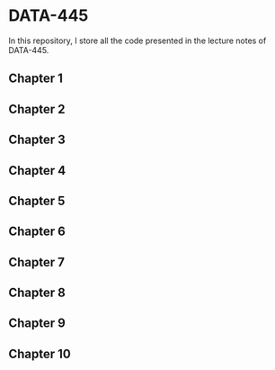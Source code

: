 # DATA-445
In this repository, I store all the code presented in the lecture notes of DATA-445.

## Chapter 1 

## Chapter 2

## Chapter 3

## Chapter 4

## Chapter 5

## Chapter 6

## Chapter 7

## Chapter 8

## Chapter 9

## Chapter 10
